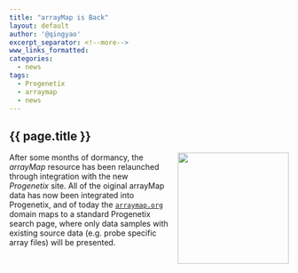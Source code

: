 ```yaml
---
title: "arrayMap is Back"
layout: default
author: '@qingyao'
excerpt_separator: <!--more-->
www_links_formatted:
categories:
  - news
tags:
  - Progenetix
  - arraymap
  - news
---
```


## {{ page.title }}

<img style="float: right; width: 200px; margin-left: 15px; margin-bottom-10px;" src="assets/img/arraymap_black_180.png" />After some months of dormancy, the _arrayMap_ resource has been relaunched through integration with the new _Progenetix_ site. All of the oiginal arrayMap data has now been integrated into Progenetix, and of today the [`arraymap.org`](http://arraymap.org) domain maps to a standard Progenetix search page, where only data samples with existing source data (e.g. probe specific array files) will be presented.

<!--more-->
